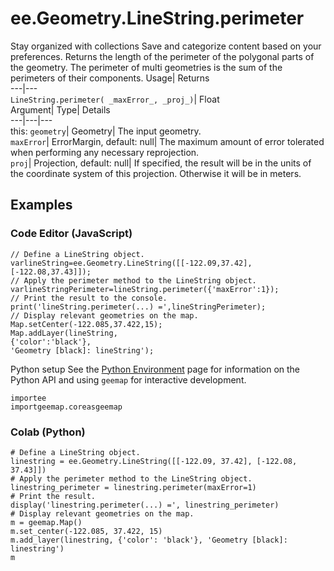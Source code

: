  
#  ee.Geometry.LineString.perimeter
Stay organized with collections  Save and categorize content based on your preferences. 
Returns the length of the perimeter of the polygonal parts of the geometry. The perimeter of multi geometries is the sum of the perimeters of their components. Usage| Returns  
---|---  
`LineString.perimeter( _maxError_, _proj_)`| Float  
Argument| Type| Details  
---|---|---  
this: `geometry`| Geometry| The input geometry.  
`maxError`| ErrorMargin, default: null| The maximum amount of error tolerated when performing any necessary reprojection.  
`proj`| Projection, default: null| If specified, the result will be in the units of the coordinate system of this projection. Otherwise it will be in meters.  
## Examples
### Code Editor (JavaScript)
```
// Define a LineString object.
varlineString=ee.Geometry.LineString([[-122.09,37.42],[-122.08,37.43]]);
// Apply the perimeter method to the LineString object.
varlineStringPerimeter=lineString.perimeter({'maxError':1});
// Print the result to the console.
print('lineString.perimeter(...) =',lineStringPerimeter);
// Display relevant geometries on the map.
Map.setCenter(-122.085,37.422,15);
Map.addLayer(lineString,
{'color':'black'},
'Geometry [black]: lineString');
```

Python setup
See the [ Python Environment](https://developers.google.com/earth-engine/guides/python_install) page for information on the Python API and using `geemap` for interactive development.
```
importee
importgeemap.coreasgeemap
```

### Colab (Python)
```
# Define a LineString object.
linestring = ee.Geometry.LineString([[-122.09, 37.42], [-122.08, 37.43]])
# Apply the perimeter method to the LineString object.
linestring_perimeter = linestring.perimeter(maxError=1)
# Print the result.
display('linestring.perimeter(...) =', linestring_perimeter)
# Display relevant geometries on the map.
m = geemap.Map()
m.set_center(-122.085, 37.422, 15)
m.add_layer(linestring, {'color': 'black'}, 'Geometry [black]: linestring')
m
```


